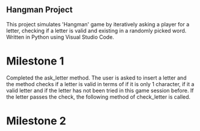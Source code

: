 ## Hangman Project

This project simulates 'Hangman' game by iteratively asking a player for a letter, checking if a letter is valid and existing in a randomly picked word. Written in Python using Visual Studio Code.

# Milestone 1

Completed the ask_letter method. The user is asked to insert a letter and the method checks if a letter is valid in terms of if it is only 1 character, if it a valid letter and if the letter has not been tried in this game session before. If the letter passes the check, the following method of check_letter is called.

# Milestone 2

